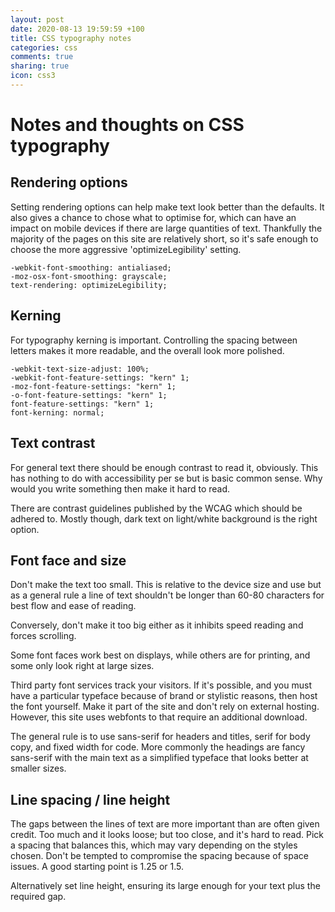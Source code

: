 ```yaml
---
layout: post
date: 2020-08-13 19:59:59 +100
title: CSS typography notes
categories: css
comments: true
sharing: true
icon: css3
---
```


# Notes and thoughts on CSS typography

## Rendering options

Setting rendering options can help make text look better than the defaults. It also gives a chance to chose what to optimise for, which can have an impact on mobile devices if there are large quantities of text. Thankfully the majority of the pages on this site are relatively short, so it's safe enough to choose the more aggressive 'optimizeLegibility' setting.

    -webkit-font-smoothing: antialiased;
    -moz-osx-font-smoothing: grayscale;
    text-rendering: optimizeLegibility;

## Kerning

For typography kerning is important. Controlling the spacing between letters makes it more readable, and the overall look more polished.

    -webkit-text-size-adjust: 100%;
    -webkit-font-feature-settings: "kern" 1;
    -moz-font-feature-settings: "kern" 1;
    -o-font-feature-settings: "kern" 1;
    font-feature-settings: "kern" 1;
    font-kerning: normal;

## Text contrast

For general text there should be enough contrast to read it, obviously. This has nothing to do with accessibility per se but is basic common sense. Why would you write something then make it hard to read. 

There are contrast guidelines published by the WCAG which should be adhered to. Mostly though, dark text on light/white background is the right option. 

## Font face and size

Don't make the text too small. This is relative to the device size and use but as a general rule a line of text shouldn't be longer than 60-80 characters for best flow and ease of reading. 

Conversely, don't make it too big either as it inhibits speed reading and forces scrolling. 

Some font faces work best on displays, while others are for printing, and some only look right at large sizes. 

Third party font services track your visitors. If it's possible, and you must have a particular typeface because of brand or stylistic reasons, then host the font yourself. Make it part of the site and don't rely on external hosting. However, this site uses webfonts to that require an additional download.

The general rule is to use sans-serif for headers and titles, serif for body copy, and fixed width for code. More commonly the headings are fancy sans-serif with the main text as a simplified typeface that looks better at smaller sizes. 

## Line spacing / line height

The gaps between the lines of text are more important than are often given credit. Too much and it looks loose; but too close, and it's hard to read. Pick a spacing that balances this, which may vary depending on the styles chosen. Don't be tempted to compromise the spacing because of space issues. A good starting point is 1.25 or 1.5.

Alternatively set line height, ensuring its large enough for your text plus the required gap.





